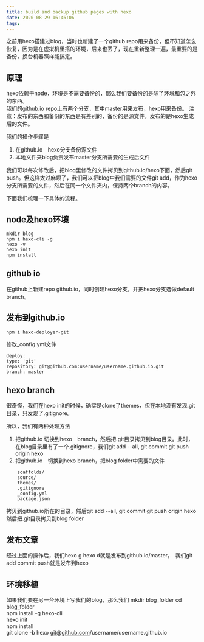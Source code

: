 ```yaml
---
title: build and backup github pages with hexo
date: 2020-08-29 16:46:06
tags:
---
```


之前用hexo搭建过blog，当时也新建了一个github repo用来备份，但不知道怎么恢复，因为是在虚拟机里搭的环境，后来也丢了，现在重新整理一遍，最重要的是备份，换台机器照样能搞定。  

## 原理  
hexo依赖于node，环境是不需要备份的，那么我们要备份的是除了环境和包之外的东西。  
我们的github.io repo上有两个分支，其中master用来发布，hexo用来备份。 
注意：发布的东西和备份的东西是有差别的，备份的是源文件，发布的是hexo生成后的文件。  

我们的操作步骤是
1. 在github.io　hexo分支备份源文件
2. 本地文件夹blog负责发布master分支所需要的生成后文件

我们可以每次修改后，把blog里修改的文件拷贝到github.io/hexo下面，然后git push。但这样太过麻烦了，我们可以把blog中我们需要的文件git add，作为hexo分支所需要的文件，然后在同一个文件夹内，保持两个branch的内容。

下面我们梳理一下具体的流程。  

## node及hexo环境  

    mkdir blog
    npm i hexo-cli -g
    hexo -v 
    hexo init  
    npm install  

## github io  
在github上新建repo github.io，同时创建hexo分支，并把hexo分支选做default branch。  


## 发布到github.io  
    npm i hexo-deployer-git

修改_config.yml文件

    deploy:
    type: 'git'
    repository: git@github.com:username/username.github.io.git
    branch: master
  
## hexo branch  

很奇怪，我们在hexo init的时候，确实是clone了themes，但在本地没有发现.git目录，只发现了.gitignore。  

所以，我们有两种处理方法
1. 把github.io 切换到hexo　branch，然后把.git目录拷贝到blog目录。此时，在blog目录里有了一个.gitignore，我们git add --all, git commit  git push origin hexo  
2. 把github.io　切换到hexo branch，把blog folder中需要的文件
```
    scaffolds/  
    source/  
    themes/  
    .gitignore  
    _config.yml  
    package.json  
```

拷贝到github.io所在的目录，然后git add --all, git commit git push origin hexo　　
然后把.git目录拷贝到blog folder

## 发布文章  
经过上面的操作后，我们hexo g hexo d就是发布到github.io/master，　我们git add commit push就是发布到hexo  

## 环境移植  
如果我们要在另一台环境上写我们的blog，那么我们
mkdir blog_folder
cd blog_folder  
npm install -g hexo-cli  
hexo init  
npm install  
git clone -b hexo git@github.com/username/username.github.io 